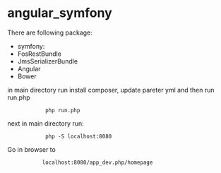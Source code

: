 angular_symfony
===============

There are following package:

 * symfony:
  * FosRestBundle
  * JmsSerializerBundle
 * Angular
  * Bower



in main directory run install composer, update pareter yml and then run run.php

                php run.php

next in main directory run:

                php -S localhost:8080

Go in browser to

               localhost:8080/app_dev.php/homepage

